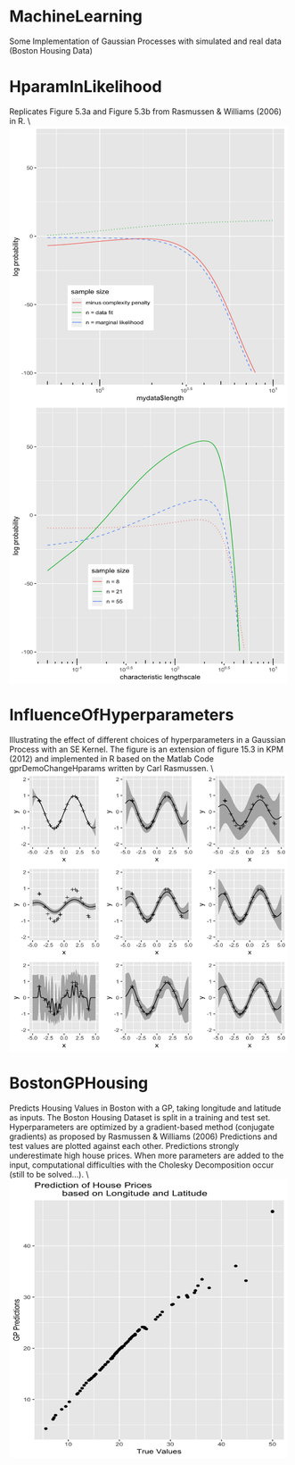 # MachineLearning
Some Implementation of Gaussian Processes with simulated and real data (Boston Housing Data)

# HparamInLikelihood
Replicates Figure 5.3a and Figure 5.3b from Rasmussen & Williams (2006) in R.
\\
<img src="https://github.com/clarahoffmann/MachineLearning/blob/master/Rasmussen53a.jpg" align="center" height="500" width="500">
<img src="https://github.com/clarahoffmann/MachineLearning/blob/master/Rasmussen53b.jpg" align="center" height="500" width="500">


# InfluenceOfHyperparameters
Illustrating the effect of different choices of hyperparameters in a Gaussian Process with an SE Kernel. The figure is an extension of figure 15.3 in KPM (2012) and implemented in R based on the Matlab Code gprDemoChangeHparams written by Carl Rasmussen.
\\
<img src="https://github.com/clarahoffmann/MachineLearning/blob/master/noisyhyper.jpg" align="center" height="500" width="500">



# BostonGPHousing
Predicts Housing Values in Boston with a GP, taking longitude and latitude as inputs. The Boston Housing Dataset is split in a training and test set. Hyperparameters are optimized by a gradient-based method (conjugate gradients) as proposed by Rasmussen & Williams (2006)
Predictions and test values are plotted against each other. Predictions strongly underestimate high house prices. When more parameters are added to the input, computational difficulties with the Cholesky Decomposition occur (still to be solved...).
\\
<img src="https://github.com/clarahoffmann/MachineLearning/blob/master/prediction.jpg" align="center" height="500" width="500">
